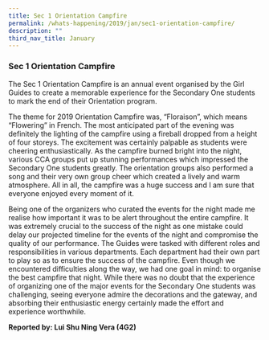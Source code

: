 ```yaml
---
title: Sec 1 Orientation Campfire
permalink: /whats-happening/2019/jan/sec1-orientation-campfire/
description: ""
third_nav_title: January
---
```

### **Sec 1 Orientation Campfire**
The Sec 1 Orientation Campfire is an annual event organised by the Girl Guides to create a memorable experience for the Secondary One students to mark the end of their Orientation program. 

The theme for 2019 Orientation Campfire was, “Floraison”, which means “Flowering” in French. The most anticipated part of the evening was definitely the lighting of the campfire using a fireball dropped from a height of four storeys. The excitement was certainly palpable as students were cheering enthusiastically. As the campfire burned bright into the night, various CCA groups put up stunning performances which impressed the Secondary One students greatly. The orientation groups also performed a song and their very own group cheer which created a lively and warm atmosphere. All in all, the campfire was a huge success and I am sure that everyone enjoyed every moment of it. 

 Being one of the organizers who curated the events for the night made me realise how important it was to be alert throughout the entire campfire. It was extremely crucial to the success of the night as one mistake could delay our projected timeline for the events of the night and compromise the quality of our performance. The Guides were tasked with different roles and responsibilities in various departments. Each department had their own part to play so as to ensure the success of the campfire. Even though we encountered difficulties along the way, we had one goal in mind: to organise the best campfire that night. While there was no doubt that the experience of organizing one of the major events for the Secondary One students was challenging, seeing everyone admire the decorations and the gateway, and absorbing their enthusiastic energy certainly made the effort and experience worthwhile. 



**Reported by: Lui Shu Ning Vera (4G2)**